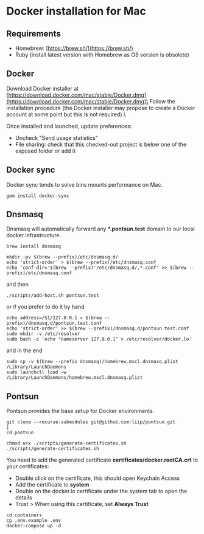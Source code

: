 # Docker installation for Mac 


## Requirements

-   Homebrew: [https://brew.sh/](https://brew.sh/)
-   Ruby (install latest version with Homebrew as OS version is
    obsolete)

## Docker

Download Docker installer at
[https://download.docker.com/mac/stable/Docker.dmg](https://download.docker.com/mac/stable/Docker.dmg)\
Follow the installation procedure (the Docker installer may propose to
create a Docker account at some point but this is not required).\

Once installed and launched, update preferences:

-   Uncheck "Send usage statistics"
-   File sharing: check that this checked-out project is below one of
    the exposed folder or add it

## Docker sync

Docker sync tends to solve bins mounts performance on Mac.

```
gem install docker-sync
```

## Dnsmasq

Dnsmasq will automatically forward any **\*.pontsun.test** domain to our
local docker infrastructure.

```
brew install dnsmasq
```

```
mkdir -pv $(brew --prefix)/etc/dnsmasq.d/
echo 'strict-order' > $(brew --prefix)/etc/dnsmasq.conf
echo 'conf-dir='$(brew --prefix)'/etc/dnsmasq.d/,*.conf' >> $(brew --prefix)/etc/dnsmasq.conf
```

and then 
```
./scripts/add-host.sh pontsun.test
```
or if you prefer to do it by hand
``` 
echo address=/$1/127.0.0.1 > $(brew --prefix)/dnsmasq.d/pontsun.test.conf
echo 'strict-order' >> $(brew --prefix)/dnsmasq.d/pontsun.test.conf
sudo mkdir -v /etc/resolver
sudo bash -c 'echo "nameserver 127.0.0.1" > /etc/resolver/docker.lo'
```

and in the end
```
sudo cp -v $(brew --prefix dnsmasq)/homebrew.mxcl.dnsmasq.plist /Library/LaunchDaemons
sudo launchctl load -w /Library/LaunchDaemons/homebrew.mxcl.dnsmasq.plist
```

## Pontsun

Pontsun provides the base setup for Docker environments.

```
git clone --recurse-submodules git@github.com:liip/pontsun.git                                                              |
cd pontsun
```


```
chmod u+x ./scripts/generate-certificates.sh
./scripts/generate-certificates.sh
```

You need to add the generated certificate
**certificates/docker.rootCA.crt** to your certificates:

-   Double click on the certificate, this should open Keychain Access
-   Add the certificate to **system**
-   Double on the docker.lo certificate under the system tab to open the
    details
-   Trust \> When using this certificate, set **Always Trust**


```
cd containers
cp .env.example .env
docker-compose up -d
```
